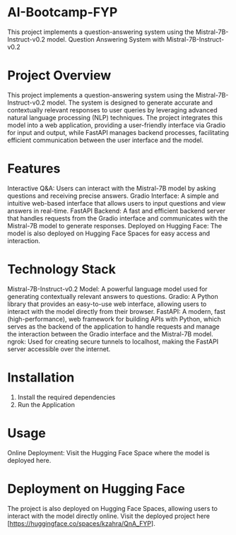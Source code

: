 # AI-Bootcamp-FYP
This project implements a question-answering system using the Mistral-7B-Instruct-v0.2 model.
Question Answering System with Mistral-7B-Instruct-v0.2

# Project Overview
This project implements a question-answering system using the Mistral-7B-Instruct-v0.2 model. The system is designed to generate accurate and contextually relevant responses to user queries by leveraging advanced natural language processing (NLP) techniques. The project integrates this model into a web application, providing a user-friendly interface via Gradio for input and output, while FastAPI manages backend processes, facilitating efficient communication between the user interface and the model.

# Features
Interactive Q&A: Users can interact with the Mistral-7B model by asking questions and receiving precise answers.
Gradio Interface: A simple and intuitive web-based interface that allows users to input questions and view answers in real-time.
FastAPI Backend: A fast and efficient backend server that handles requests from the Gradio interface and communicates with the Mistral-7B model to generate responses.
Deployed on Hugging Face: The model is also deployed on Hugging Face Spaces for easy access and interaction.

# Technology Stack
Mistral-7B-Instruct-v0.2 Model: A powerful language model used for generating contextually relevant answers to questions.
Gradio: A Python library that provides an easy-to-use web interface, allowing users to interact with the model directly from their browser.
FastAPI: A modern, fast (high-performance), web framework for building APIs with Python, which serves as the backend of the application to handle requests and manage the interaction between the Gradio interface and the Mistral-7B model.
ngrok: Used for creating secure tunnels to localhost, making the FastAPI server accessible over the internet.

# Installation
1. Install the required dependencies
2. Run the Application

# Usage
Online Deployment: Visit the Hugging Face Space where the model is deployed here.

# Deployment on Hugging Face
The project is also deployed on Hugging Face Spaces, allowing users to interact with the model directly online. Visit the deployed project here [https://huggingface.co/spaces/kzahra/QnA_FYP].

